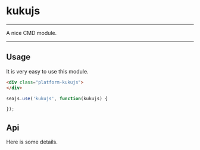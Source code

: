 # kukujs

---

A nice CMD module.

---

## Usage

It is very easy to use this module.

````html
<div class="platform-kukujs">
</div>
````

```javascript
seajs.use('kukujs', function(kukujs) {

});
```

## Api

Here is some details.
